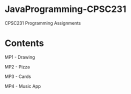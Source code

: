 # JavaProgramming-CPSC231

CPSC231 Programming Assignments

# Contents

MP1 - Drawing

MP2 - Pizza

MP3 - Cards

MP4 - Music App

